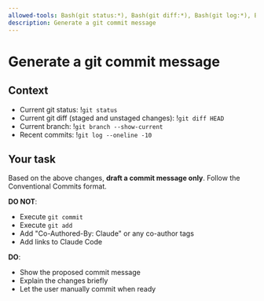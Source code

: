 ```yaml
---
allowed-tools: Bash(git status:*), Bash(git diff:*), Bash(git log:*), Bash(git branch:*)
description: Generate a git commit message
---
```


# Generate a git commit message

## Context

- Current git status: !`git status`
- Current git diff (staged and unstaged changes): !`git diff HEAD`
- Current branch: !`git branch --show-current`
- Recent commits: !`git log --oneline -10`

## Your task

Based on the above changes, **draft a commit message only**.
Follow the Conventional Commits format.

**DO NOT**:

- Execute `git commit`
- Execute `git add`
- Add "Co-Authored-By: Claude" or any co-author tags
- Add links to Claude Code

**DO**:

- Show the proposed commit message
- Explain the changes briefly
- Let the user manually commit when ready

